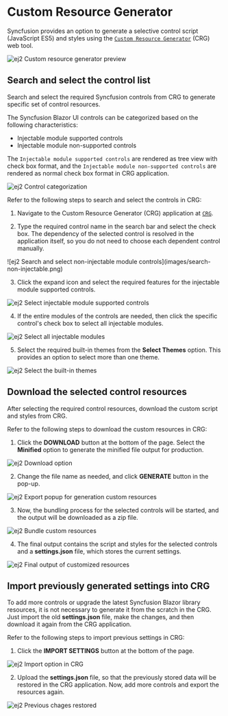 # Custom Resource Generator

Syncfusion provides an option to generate a selective control script (JavaScript ES5) and styles using the [`Custom Resource Generator`](https://crg.syncfusion.com/) (CRG) web tool.

![ej2 Custom resource generator preview](images/custom-resource-generator-preview.png)

## Search and select the control list

Search and select the required Syncfusion controls from CRG to generate specific set of control resources.

The Syncfusion Blazor UI controls can be categorized based on the following characteristics:

* Injectable module supported controls
* Injectable module non-supported controls

The `Injectable module supported controls` are rendered as tree view with check box format, and the `Injectable module non-supported controls` are rendered as normal check box format in CRG application.

![ej2 Control categorization](images/controls-categorization.png)

Refer to the following steps to search and select the controls in CRG:

1. Navigate to the Custom Resource Generator (CRG) application at [`CRG`](https://crg.syncfusion.com/).

2. Type the required control name in the search bar and select the check box. The dependency of the selected control is resolved in the application itself, so you do not need to choose each dependent control manually.

![ej2 Search and select non-injectable module controls](images/search- non-injectable.png)

3. Click the expand icon and select the required features for the injectable module supported controls.

![ej2 Select injectable module supported controls](images/select-injectable-module.png)

4. If the entire modules of the controls are needed, then click the specific control's check box to select all injectable modules.

![ej2 Select all injectable modules](images/select-all-injectable.png)

5. Select the required built-in themes from the **Select Themes** option. This provides an option to select more than one theme.

![ej2 Select the built-in themes](images/select-inbuilt-themes.png)

## Download the selected control resources

After selecting the required control resources, download the custom script and styles from CRG.

Refer to the following steps to download the custom resources in CRG:

1. Click the **DOWNLOAD** button at the bottom of the page. Select the **Minified** option to generate the minified file output for production.

![ej2 Download option](images/download-option.png)

2. Change the file name as needed, and click **GENERATE** button in the pop-up.

![ej2 Export popup for generation custom resources](images/export-popup.png)

3. Now, the bundling process for the selected controls will be started, and the output will be downloaded as a zip file.

![ej2 Bundle custom resources](images/bundling-custom-resources.png)

4. The final output contains the script and styles for the selected controls and a **settings.json** file, which stores the current settings.

![ej2 Final output of customized resources](images/customized-resources.png)

## Import previously generated settings into CRG

To add more controls or upgrade the latest Syncfusion Blazor library resources, it is not necessary to generate it from the scratch in the CRG. Just import the old **settings.json** file, make the changes, and then download it again from the CRG application.

Refer to the following steps to import previous settings in CRG:

1. Click the **IMPORT SETTINGS** button at the bottom of the page.

![ej2 Import option in CRG](images/import-option.png)

2. Upload the **settings.json** file, so that the previously stored data will be restored in the CRG application. Now, add more controls and export the resources again.

![ej2 Previous chages restored](images/previous-changes-restored.png)
